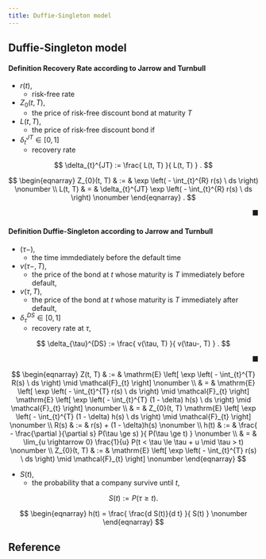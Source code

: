 ```yaml
---
title: Duffie-Singleton model
---
```


## Duffie-Singleton model


#### Definition Recovery Rate according to Jarrow and Turnbull

* $r(t)$,
    * risk-free rate
* $Z_{0}(t, T)$,
    * the price of risk-free discount bond at maturity $T$
* $L(t, T)$,
    * the price of risk-free discount bond if 
* $\delta_{t}^{JT} \in [0, 1]$
    * recovery rate

$$
    \delta_{t}^{JT}
    :=
    \frac{
        L(t, T)
    }{
        L(t, T)
    }
    .
$$

$$
\begin{eqnarray}
    Z_{0}(t, T)
    & := &
        \exp
        \left(
            -
            \int_{t}^{R}
                r(s)
            \ ds
        \right)
    \nonumber
    \\
    L(t, T)
    & = &
        \delta_{t}^{JT}
        \exp
        \left(
            -
            \int_{t}^{R}
                r(s)
            \ ds
        \right)
    \nonumber
\end{eqnarray}
    .
$$

<div class="end-of-statement" style="text-align: right">■</div>

#### Definition Duffie-Singleton according to Jarrow and Turnbull
* $(\tau-)$,
    * the time immdediately before the default time
* $v(\tau-, T)$,
    * the price of the bond at $t$ whose maturity is $T$ immediately before default,
* $v(\tau, T)$,
    * the price of the bond at $t$ whose maturity is $T$ immediately after default,
* $\delta_{\tau}^{DS} \in [0, 1]$
    * recovery rate at $\tau$,

$$
    \delta_{\tau}^{DS}
    :=
    \frac{
        v(\tau, T)
    }{
        v(\tau-, T)
    }
    .
$$

<div class="end-of-statement" style="text-align: right">■</div>

$$
\begin{eqnarray}
    Z(t, T)
    & := &
        \mathrm{E}
        \left[
            \exp
            \left(
                -
                \int_{t}^{T}
                    R(s)
                \ ds
            \right)
            \mid
            \mathcal{F}_{t}
        \right]
    \nonumber
    \\
    & = &
        \mathrm{E}
        \left[
            \exp
            \left(
                -
                \int_{t}^{T}
                    r(s)
                \ ds
            \right)
            \mid
            \mathcal{F}_{t}
        \right]
        \mathrm{E}
        \left[
            \exp
            \left(
                -
                \int_{t}^{T}
                    (1 - \delta)
                    h(s)
                \ ds
            \right)
            \mid
            \mathcal{F}_{t}
        \right]
    \nonumber
    \\
    & = &
        Z_{0}(t, T)
        \mathrm{E}
        \left[
            \exp
            \left(
                -
                \int_{t}^{T}
                    (1 - \delta)
                    h(s)
                \ ds
            \right)
            \mid
            \mathcal{F}_{t}
        \right]
    \nonumber
    \\
    R(s)
    & := &
        r(s)
        +
        (1 - \delta)h(s)
    \nonumber
    \\
    h(t)
    & := &
        \frac{
            -
            \frac{\partial }{\partial s} 
            P(\tau \ge s)
        }{
            P(\tau \ge t)
        }
    \nonumber
    \\
    & = &
        \lim_{u \rightarrow 0}
            \frac{1}{u}
            P(t < \tau \le \tau + u \mid  \tau > t)
    \nonumber
    \\
    Z_{0}(t, T)
    & := &
        \mathrm{E}
        \left[
            \exp
            \left(
                -
                \int_{t}^{T}
                    r(s)
                \ ds
            \right)
            \mid
            \mathcal{F}_{t}
        \right]
    \nonumber
\end{eqnarray}
$$

* $S(t)$,
    * the probability that a company survive until $t$,

$$
    S(t)
    :=
    P(\tau \ge t)
    .
$$

$$
\begin{eqnarray}
    h(t)
    =
    \frac{
        \frac{d S(t)}{d t}
    }{
        S(t)
    }
    \nonumber
\end{eqnarray}
$$

## Reference
